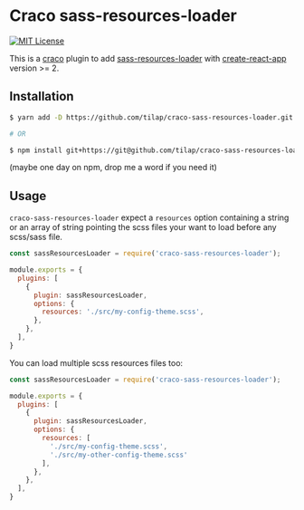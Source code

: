 # Craco sass-resources-loader

[![MIT License](https://img.shields.io/badge/license-MIT-blue.svg)](LICENSE)

This is a [craco](https://github.com/sharegate/craco) plugin to add [sass-resources-loader](https://www.npmjs.com/package/sass-resources-loader) with [create-react-app](https://facebook.github.io/create-react-app/) version >= 2.

## Installation

```bash
$ yarn add -D https://github.com/tilap/craco-sass-resources-loader.git

# OR

$ npm install git+https://git@github.com/tilap/craco-sass-resources-loader.git --save-dev
```

(maybe one day on npm, drop me a word if you need it)

## Usage

`craco-sass-resources-loader` expect a `resources` option containing a string or an array of 
string pointing the scss files your want to load before any scss/sass file.

```js
const sassResourcesLoader = require('craco-sass-resources-loader');

module.exports = {
  plugins: [
    {
      plugin: sassResourcesLoader,
      options: {
        resources: './src/my-config-theme.scss',
      },
    },
  ],
}
```

You can load multiple scss resources files too:

```js
const sassResourcesLoader = require('craco-sass-resources-loader');

module.exports = {
  plugins: [
    {
      plugin: sassResourcesLoader,
      options: {
        resources: [
          './src/my-config-theme.scss',
          './src/my-other-config-theme.scss'
        ],
      },
    },
  ],
}
```